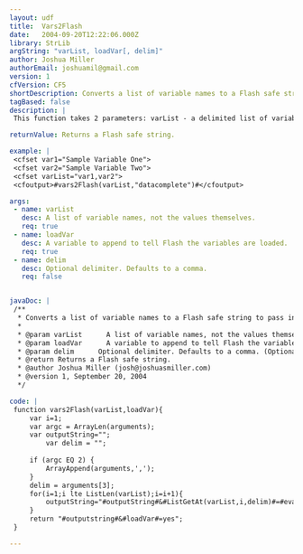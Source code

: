 ```yaml
---
layout: udf
title:  Vars2Flash
date:   2004-09-20T12:22:06.000Z
library: StrLib
argString: "varList, loadVar[, delim]"
author: Joshua Miller
authorEmail: joshuamil@gmail.com
version: 1
cfVersion: CF5
shortDescription: Converts a list of variable names to a Flash safe string to pass into a Flash movie.
tagBased: false
description: |
 This function takes 2 parameters: varList - a delimited list of variable names to load into a Flash movie and loadVar - the variable to append to the end of the string to tell Flash that all the variables are loaded. An optional delimiter can be passed as with any ListX() function.

returnValue: Returns a Flash safe string.

example: |
 <cfset var1="Sample Variable One">
 <cfset var2="Sample Variable Two">
 <cfset varList="var1,var2">
 <cfoutput>#vars2Flash(varList,"datacomplete")#</cfoutput>

args:
 - name: varList
   desc: A list of variable names, not the values themselves.
   req: true
 - name: loadVar
   desc: A variable to append to tell Flash the variables are loaded.
   req: true
 - name: delim
   desc: Optional delimiter. Defaults to a comma.
   req: false


javaDoc: |
 /**
  * Converts a list of variable names to a Flash safe string to pass into a Flash movie.
  * 
  * @param varList      A list of variable names, not the values themselves. (Required)
  * @param loadVar      A variable to append to tell Flash the variables are loaded. (Required)
  * @param delim      Optional delimiter. Defaults to a comma. (Optional)
  * @return Returns a Flash safe string. 
  * @author Joshua Miller (josh@joshuasmiller.com) 
  * @version 1, September 20, 2004 
  */

code: |
 function vars2Flash(varList,loadVar){
     var i=1;
     var argc = ArrayLen(arguments);
     var outputString="";
         var delim = "";
 
     if (argc EQ 2) {
         ArrayAppend(arguments,',');
     }
     delim = arguments[3];
     for(i=1;i lte ListLen(varList);i=i+1){
         outputString="#outputString#&#ListGetAt(varList,i,delim)#=#evaluate(ListGetAt(varList,i,delim))#";
     }
     return "#outputstring#&#loadVar#=yes";
 }

---
```


